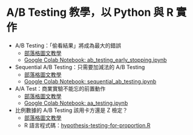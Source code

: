 # A/B Testing 教學，以 Python 與 R 實作
* A/B Testing：「偷看結果」將成為最大的錯誤
  * [部落格圖文教學](https://haosquare.com/ab-testing-peeking/)
  * [Google Colab Notebook: ab_testing_early_stopping.ipynb](https://colab.research.google.com/github/KuanHaoHuang/learn-ab-testing/blob/master/ab_testing_early_stopping.ipynb)
* Sequential A/B Testing：只需要加減法的 A/B Testing
  * [部落格圖文教學](https://haosquare.com/sequential-ab-testing/)
  * [Google Colab Notebook: sequential_ab_testing.ipynb](https://colab.research.google.com/github/KuanHaoHuang/learn-ab-testing/blob/master/sequential_ab_testing.ipynb)
* A/A Test：商業實驗不能忘的前置動作
  * [部落格圖文教學](https://haosquare.com/aa-testing-before-ab-testing/)
  * [Google Colab Notebook: aa_testing.ipynb](https://colab.research.google.com/github/KuanHaoHuang/learn-ab-testing/blob/master/aa_testing.ipynb)
* 比例數據的 A/B Testing 該用卡方還是 Z 檢定？
  * [部落格圖文教學](https://haosquare.com/hypothesis-testing-for-proportion/)
  * R 語言程式碼：[hypothesis-testing-for-proportion.R](https://github.com/KuanHaoHuang/learn-ab-testing/blob/master/hypothesis-testing-for-proportion.R)
